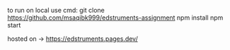 to run on local use cmd:
git clone https://github.com/msaqibk999/edstruments-assignment
npm install
npm start

hosted on -> https://edstruments.pages.dev/
